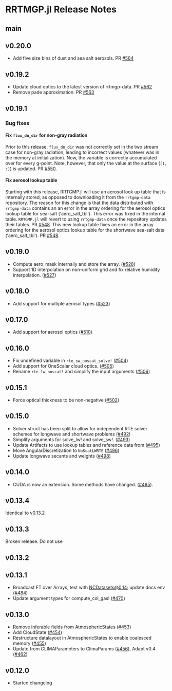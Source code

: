 RRTMGP.jl Release Notes
========================

main
------

v0.20.0
------
- Add five size bins of dust and sea salt aerosols.
PR [#564](https://github.com/CliMA/RRTMGP.jl/pull/564)

v0.19.2
-----
- Update cloud optics to the latest version of rrtmgp-data.
PR [#562](https://github.com/CliMA/RRTMGP.jl/pull/562)
- Remove pade approximation. PR [#563](https://github.com/CliMA/RRTMGP.jl/pull/563)

v0.19.1
-----

### Bug fixes

#### Fix  `flux_dn_dir` for non-gray radiation

Prior to this release, `flux_dn_dir` was not correctly set in the two stream
case for non-gray radiation, leading to incorrect values (whatever was in the
memory at initialization). Now, the variable is correctly accumulated over for
every g-point. Note, however, that only the value at the surface (`[1, :]`) is
updated. PR [#550](https://github.com/CliMA/RRTMGP.jl/pull/550).

#### Fix aerosol lookup table

Starting with this release, RRTGMP.jl will use an aerosol look up table that is internally stored, as opposed
to downloading it from the `rrtgmp-data` repository. The reason for this change is that the data distributed 
with `rrtgmp-data` contains an an error in the array ordering for the aerosol optics lookup table for sea-salt (‘aero_salt_tbl’). 
This error was fixed in the internal table. `RRTGMP.jl` will revert to using `rrtgmp-data` 
once the repository updates their tables. PR [#548](https://github.com/CliMA/RRTMGP.jl/pull/548/).
This new lookup table fixes an error in the array ordering for the aerosol optics 
lookup table for the shortwave sea-salt data (‘aero_salt_tbl’).
PR [#548](https://github.com/CliMA/RRTMGP.jl/pull/548/).

v0.19.0
-----
- Compute aero_mask internally and store the array.
  ([#528](https://github.com/CliMA/RRTMGP.jl/pull/528))
- Support 1D interpolation on non-uniform grid and fix relative humidity interpolation.
  ([#527](https://github.com/CliMA/RRTMGP.jl/pull/527))

v0.18.0
-----
- Add support for multiple aerosol types ([#523](https://github.com/CliMA/RRTMGP.jl/pull/523))

v0.17.0
-----
- Add support for aerosol optics ([#510](https://github.com/CliMA/RRTMGP.jl/pull/510))

v0.16.0
------
- Fix undefined variable in `rte_sw_noscat_solve!` ([#504](https://github.com/CliMA/RRTMGP.jl/pull/504))
- Add support for OneScalar cloud optics. ([#505](https://github.com/CliMA/RRTMGP.jl/pull/505))
- Rename `rte_lw_noscat!` and simplify the input arguments ([#506](https://github.com/CliMA/RRTMGP.jl/pull/506))

v0.15.1
------
- Force optical thickness to be non-negative ([#502](https://github.com/CliMA/RRTMGP.jl/pull/502))

v0.15.0
------
- Solver struct has been split to allow for independent RTE solver schemes for longwave and shortwave problems ([#492](https://github.com/CliMA/RRTMGP.jl/pull/492))
- Simplify arguments for solve_lw! and solve_sw!. ([#493](https://github.com/CliMA/RRTMGP.jl/pull/493))
- Update Artifacts to use lookup tables and reference data from ([#495](https://github.com/CliMA/RRTMGP.jl/pull/495))
- Move AngularDiscretization to `NoScatLWRTE` ([#496](https://github.com/CliMA/RRTMGP.jl/pull/496))
- Update longwave secants and weights ([#498](https://github.com/CliMA/RRTMGP.jl/pull/498))

v0.14.0
------

- CUDA is now an extension. Some methods have changed.
  ([#485](https://github.com/CliMA/RRTMGP.jl/pull/485)).

v0.13.4
------

Identical to v0.13.2

v0.13.3
------

Broken release. Do not use

v0.13.2
------

v0.13.1
------
- Broadcast FT over Arrays, test with NCDatasets@0.14; update docs env ([#484](https://github.com/CliMA/RRTMGP.jl/pull/484))
- Update argument types for compute_col_gas! ([#470](https://github.com/CliMA/RRTMGP.jl/pull/470))

v0.13.0
------
- Remove inferable fields from AtmosphericStates ([#453](https://github.com/CliMA/RRTMGP.jl/pull/453))
- Add CloudState ([#454](https://github.com/CliMA/RRTMGP.jl/pull/454))
- Restructure datalayout in AtmosphericStates to enable coalesced memory ([#455](https://github.com/CliMA/RRTMGP.jl/pull/455))
- Update from CLIMAParameters to ClimaParams ([#456](https://github.com/CliMA/RRTMGP.jl/pull/456)), Adapt v0.4 ([#462](https://github.com/CliMA/RRTMGP.jl/pull/462))

v0.12.0
------
- Started changelog
